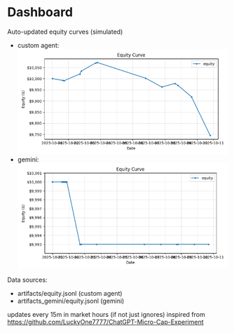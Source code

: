 # Dashboard

Auto-updated equity curves (simulated)

- custom agent: ![Equity Curve](artifacts/equity.png?v=656b29b)
- gemini: ![Equity Curve (Gemini)](artifacts_gemini/equity.png?v=656b29b)

Data sources:
- artifacts/equity.jsonl (custom agent)
- artifacts_gemini/equity.jsonl (gemini)

updates every 15m in market hours (if not just ignores)
inspired from https://github.com/LuckyOne7777/ChatGPT-Micro-Cap-Experiment